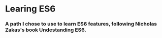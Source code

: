# Learing ES6

### A path I chose to use to learn ES6 features, following Nicholas Zakas's book Undestanding ES6.